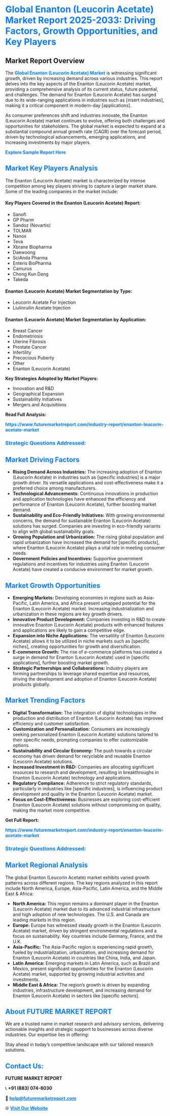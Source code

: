 <h1 style="color: #007BFF;">Global Enanton (Leucorin Acetate) Market Report 2025-2033: Driving Factors, Growth Opportunities, and Key Players</h1>

<section id="overview">
<h2>Market Report Overview</h2>
<p>The <a href="https://www.futuremarketreport.com/industry-report/enanton-leucorin-acetate-market" style="color: #007BFF; text-decoration: none;"><strong>Global Enanton (Leucorin Acetate) Market</strong></a> is witnessing significant growth, driven by increasing demand across various industries. This report delves into the key aspects of the Enanton (Leucorin Acetate) market, providing a comprehensive analysis of its current status, future potential, and challenges. The demand for Enanton (Leucorin Acetate) has surged due to its wide-ranging applications in industries such as [insert industries], making it a critical component in modern-day [applications].</p>
<p>As consumer preferences shift and industries innovate, the Enanton (Leucorin Acetate) market continues to evolve, offering both challenges and opportunities for stakeholders. The global market is expected to expand at a substantial compound annual growth rate (CAGR) over the forecast period, driven by technological advancements, emerging applications, and increasing investments by major players.</p>
</section>

<section id="overview">
<p><a href="https://www.futuremarketreport.com/request-sample/reportId=125703" style="color: #007BFF; text-decoration: none;"><strong>Explore Sample Report Here</strong></a></p>
</section>

<section id="key-players">
<h2 style="color: #007BFF;">Market Key Players Analysis</h2>
<p>The Enanton (Leucorin Acetate) market is characterized by intense competition among key players striving to capture a larger market share. Some of the leading companies in the market include:</p>
<h4>Key Players Covered in the Enanton (Leucorin Acetate) Report:</h4>
<ul><li>Sanofi</li><li>GP Pharm</li><li>Sandoz (Novartis)</li><li>TOLMAR</li><li>Nanox</li><li>Teva</li><li>Xbrane Biopharma</li><li>Daewoong</li><li>SciAnda Pharma</li><li>Enteris BioPharma</li><li>Camurus</li><li>Chong Kun Dang</li><li>Takeda</li></ul>
<h4>Enanton (Leucorin Acetate) Market Segmentation by Type:</h4>
<ul><li>Leucorin Acetate For Injection</li><li>Liulinruilin Acetate Injection</li></ul>

<h4>Enanton (Leucorin Acetate) Market Segmentation by Application:</h4>
<ul><li>Breast Cancer</li><li>Endometriosis</li><li>Uterine Fibrosis</li><li>Prostate Cancer</li><li>Infertility</li><li>Precocious Puberty</li><li>Other</li><li>Enanton (Leucorin Acetate)</li></ul>
<p><strong>Key Strategies Adopted by Market Players:</strong></p>
<ul>
<li>Innovation and R&D</li>
<li>Geographical Expansion</li>
<li>Sustainability Initiatives</li>
<li>Mergers and Acquisitions</li>
</ul>
</section>

<section>
<p><strong>Read Full Analysis: </strong></p><a href="https://www.futuremarketreport.com/industry-report/enanton-leucorin-acetate-market" style="color: #007BFF; text-decoration: none;"><strong>https://www.futuremarketreport.com/industry-report/enanton-leucorin-acetate-market</strong></a>
<h3 style="color: #007BFF;">Strategic Questions Addressed:</h3>
</section>

<section id="driving-factors">
<h2 style="color: #007BFF;">Market Driving Factors</h2>
<ul>
<li><strong>Rising Demand Across Industries:</strong> The increasing adoption of Enanton (Leucorin Acetate) in industries such as [specific industries] is a major growth driver. Its versatile applications and cost-effectiveness make it a preferred choice among manufacturers.</li>
<li><strong>Technological Advancements:</strong> Continuous innovations in production and application technologies have enhanced the efficiency and performance of Enanton (Leucorin Acetate), further boosting market demand.</li>
<li><strong>Sustainability and Eco-Friendly Initiatives:</strong> With growing environmental concerns, the demand for sustainable Enanton (Leucorin Acetate) solutions has surged. Companies are investing in eco-friendly variants to align with global sustainability goals.</li>
<li><strong>Growing Population and Urbanization:</strong> The rising global population and rapid urbanization have increased the demand for [specific products], where Enanton (Leucorin Acetate) plays a vital role in meeting consumer needs.</li>
<li><strong>Government Policies and Incentives:</strong> Supportive government regulations and incentives for industries using Enanton (Leucorin Acetate) have created a conducive environment for market growth.</li>
</ul>
</section>

<section id="growth-opportunities">
<h2 style="color: #007BFF;">Market Growth Opportunities</h2>
<ul>
<li><strong>Emerging Markets:</strong> Developing economies in regions such as Asia-Pacific, Latin America, and Africa present untapped potential for the Enanton (Leucorin Acetate) market. Increasing industrialization and urbanization in these regions are key growth drivers.</li>
<li><strong>Innovative Product Development:</strong> Companies investing in R&D to create innovative Enanton (Leucorin Acetate) products with enhanced features and applications are likely to gain a competitive edge.</li>
<li><strong>Expansion into Niche Applications:</strong> The versatility of Enanton (Leucorin Acetate) allows it to be utilized in niche markets such as [specific niches], creating opportunities for growth and diversification.</li>
<li><strong>E-commerce Growth:</strong> The rise of e-commerce platforms has created a surge in demand for Enanton (Leucorin Acetate) used in [specific applications], further boosting market growth.</li>
<li><strong>Strategic Partnerships and Collaborations:</strong> Industry players are forming partnerships to leverage shared expertise and resources, driving the development and adoption of Enanton (Leucorin Acetate) products globally.</li>
</ul>
</section>

<section id="trending-factors">
<h2 style="color: #007BFF;">Market Trending Factors</h2>
<ul>
<li><strong>Digital Transformation:</strong> The integration of digital technologies in the production and distribution of Enanton (Leucorin Acetate) has improved efficiency and customer satisfaction.</li>
<li><strong>Customization and Personalization:</strong> Consumers are increasingly seeking personalized Enanton (Leucorin Acetate) solutions tailored to their specific needs, prompting companies to offer customizable options.</li>
<li><strong>Sustainability and Circular Economy:</strong> The push towards a circular economy has driven demand for recyclable and reusable Enanton (Leucorin Acetate) solutions.</li>
<li><strong>Increased Investment in R&D:</strong> Companies are allocating significant resources to research and development, resulting in breakthroughs in Enanton (Leucorin Acetate) technology and applications.</li>
<li><strong>Regulatory Compliance:</strong> Adherence to strict regulatory standards, particularly in industries like [specific industries], is influencing product development and quality in the Enanton (Leucorin Acetate) market.</li>
<li><strong>Focus on Cost-Effectiveness:</strong> Businesses are exploring cost-efficient Enanton (Leucorin Acetate) solutions without compromising on quality, making the market more competitive.</li>
</ul>
</section>

<section>
<p><strong>Get Full Report: </strong></p><a href="https://www.futuremarketreport.com/industry-report/enanton-leucorin-acetate-market" style="color: #007BFF; text-decoration: none;"><strong>https://www.futuremarketreport.com/industry-report/enanton-leucorin-acetate-market</strong></a>
<h3 style="color: #007BFF;">Strategic Questions Addressed:</h3>
</section>


<section id="regional-analysis">
<h2 style="color: #007BFF;">Market Regional Analysis</h2>
<p>The global Enanton (Leucorin Acetate) market exhibits varied growth patterns across different regions. The key regions analyzed in this report include North America, Europe, Asia-Pacific, Latin America, and the Middle East & Africa:</p>
<ul>
<li><strong>North America:</strong> This region remains a dominant player in the Enanton (Leucorin Acetate) market due to its advanced industrial infrastructure and high adoption of new technologies. The U.S. and Canada are leading markets in this region.</li>
<li><strong>Europe:</strong> Europe has witnessed steady growth in the Enanton (Leucorin Acetate) market, driven by stringent environmental regulations and a focus on sustainability. Key countries include Germany, France, and the U.K.</li>
<li><strong>Asia-Pacific:</strong> The Asia-Pacific region is experiencing rapid growth, fueled by industrialization, urbanization, and increasing demand for Enanton (Leucorin Acetate) in countries like China, India, and Japan.</li>
<li><strong>Latin America:</strong> Emerging markets in Latin America, such as Brazil and Mexico, present significant opportunities for the Enanton (Leucorin Acetate) market, supported by growing industrial activities and investments.</li>
<li><strong>Middle East & Africa:</strong> The region’s growth is driven by expanding industries, infrastructure development, and increasing demand for Enanton (Leucorin Acetate) in sectors like [specific sectors].</li>
</ul>
</section>

<footer>
<h2 style="color: #007BFF;">About FUTURE MARKET REPORT</h2>
<p>We are a trusted name in market research and advisory services, delivering actionable insights and strategic support to businesses across diverse industries. Our expertise lies in offering:</p>

<p>Stay ahead in today’s competitive landscape with our tailored research solutions.</p>

<h2 style="color: #007BFF;">Contact Us:</h2>
<p><strong>FUTURE MARKET REPORT</strong></p>
<p>📞 <strong>+91 (883) 074-8030</strong></p>
<p>📧 <strong><a href="mailto:help@futuremarketreport.com" style="color: #007BFF;">help@futuremarketreport.com</a></strong></p>
<p>🌐 <strong><a href="https://www.futuremarketreport.com/" style="color: #007BFF;">Visit Our Website</a></strong></p>
</footer>